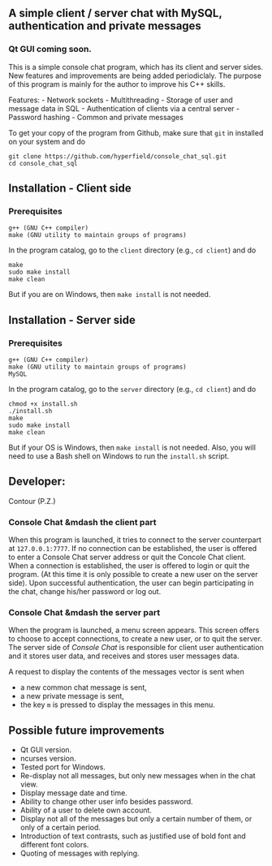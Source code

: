 ## A simple client / server chat with MySQL, authentication and private messages

### Qt GUI coming soon.

This is a simple console chat program, which has its client and server sides. New features and improvements are being added periodiclaly. The purpose of this program is mainly for the author to improve his C++ skills.

Features:
    - Network sockets
    - Multithreading
    - Storage of user and message data in SQL
    - Authentication of clients via a central server
    - Password hashing
    - Common and private messages


To get your copy of the program from Github, make sure that `git` in installed on your system and do

    git clone https://github.com/hyperfield/console_chat_sql.git
    cd console_chat_sql
## Installation - Client side
### Prerequisites

    g++ (GNU C++ compiler)
    make (GNU utility to maintain groups of programs)

In the program catalog, go to the `client` directory (e.g., `cd client`) and do

    make
    sudo make install
    make clean

But if you are on Windows, then `make install` is not needed.
## Installation - Server side
### Prerequisites

    g++ (GNU C++ compiler)
    make (GNU utility to maintain groups of programs)
    MySQL

In the program catalog, go to the `server` directory (e.g., `cd client`) and do

    chmod +x install.sh
    ./install.sh
    make
    sudo make install
    make clean

But if your OS is Windows, then `make install` is not needed. Also, you will need to use a Bash shell on Windows to run the `install.sh` script.

## Developer:

Contour (P.Z.)


### Console Chat &mdash the client part

When this program is launched, it tries to connect to the server counterpart at `127.0.0.1:7777`. If no connection can be established, the user is offered to enter a Console Chat server address or quit the Concole Chat client. When a connection is established, the user is offered to login or quit the program. (At this time it is only possible to create a new user on the server side). Upon successful authentication, the user can begin participating in the chat, change his/her password or log out.

### Console Chat &mdash the server part

When the program is launched, a menu screen appears. This screen offers to choose to accept connections, to create a new user, or to quit the server. The server side of *Console Chat* is responsible for client user authentication and it stores user data, and receives and stores user messages data.

A request to display the contents of the messages vector is sent when
- a new common chat message is sent,
- a new private message is sent,
- the key `m` is pressed to display the messages in this menu.

## Possible future improvements

- Qt GUI version.
- ncurses version.
- Tested port for Windows.
- Re-display not all messages, but only new messages when in the chat view.
- Display message date and time.
- Ability to change other user info besides password.
- Ability of a user to delete own account.
- Display not all of the messages but only a certain number of them, or only of a certain period.
- Introduction of text contrasts, such as justified use of bold font and different font colors.
- Quoting of messages with replying.
